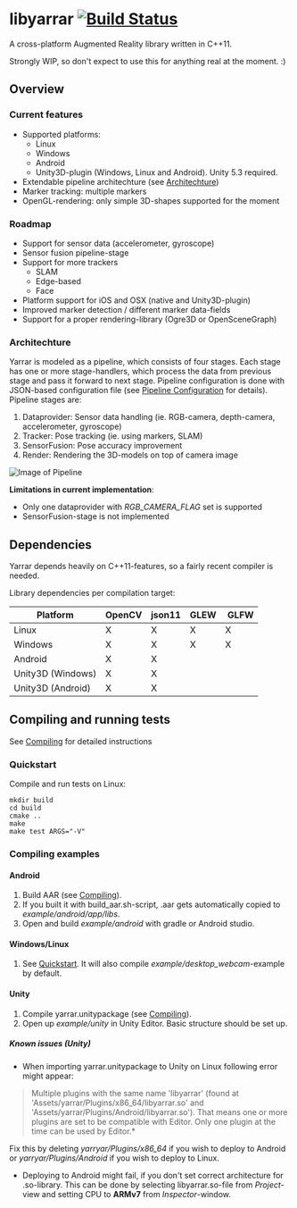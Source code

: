 # libyarrar [![Build Status](https://travis-ci.org/ndob/yarrar.svg?branch=master)](https://travis-ci.org/ndob/yarrar)

A cross-platform Augmented Reality library written in C++11. 

Strongly WIP, so don't expect to use this for anything real at the moment. :)

## Overview

### Current features
* Supported platforms:
   * Linux
   * Windows
   * Android
   * Unity3D-plugin (Windows, Linux and Android). Unity 5.3 required.
* Extendable pipeline architechture (see [Architechture](#architechture))
* Marker tracking: multiple markers
* OpenGL-rendering: only simple 3D-shapes supported for the moment

### Roadmap
* Support for sensor data (accelerometer, gyroscope)
* Sensor fusion pipeline-stage
* Support for more trackers
    * SLAM
    * Edge-based
    * Face
* Platform support for iOS and OSX (native and Unity3D-plugin)
* Improved marker detection / different marker data-fields
* Support for a proper rendering-library (Ogre3D or OpenSceneGraph)

### Architechture

Yarrar is modeled as a pipeline, which consists of four stages. Each stage has one or more stage-handlers, which process the data from previous stage and pass it forward to next stage. Pipeline configuration is done with JSON-based configuration file (see [Pipeline Configuration](doc/pipeline-configuration.md) for details). Pipeline stages are:

1. Dataprovider: Sensor data handling (ie. RGB-camera, depth-camera, accelerometer, gyroscope)
2. Tracker: Pose tracking (ie. using markers, SLAM)
3. SensorFusion: Pose accuracy improvement
4. Render: Rendering the 3D-models on top of camera image

![Image of Pipeline](http://yuml.me/diagram/scruffy/class/%5BDataprovider%5D-%3E%5BTracker%5D,%5BTracker%5D-%3E%5BSensorFusion%5D,%5BSensorFusion%5D-%3E%5BRender%5D)

**Limitations in current implementation**:
* Only one dataprovider with *RGB_CAMERA_FLAG* set is supported
* SensorFusion-stage is not implemented

## Dependencies
Yarrar depends heavily on C++11-features, so a fairly recent compiler is needed.

Library dependencies per compilation target:

| Platform          | OpenCV | json11 | GLEW | GLFW |
| --------          | ------ | ------ | ---- | ---- |
| Linux             | X      | X      | X    | X    |
| Windows           | X      | X      | X    | X    |
| Android           | X      | X      |      |      |
| Unity3D (Windows) | X      | X      |      |      |
| Unity3D (Android) | X      | X      |      |      |

## Compiling and running tests

See [Compiling](doc/compiling.md) for detailed instructions

### Quickstart

Compile and run tests on Linux:
```
mkdir build
cd build
cmake ..
make
make test ARGS="-V"
```

### Compiling examples

#### Android

1. Build AAR (see [Compiling](doc/compiling.md)). 
2. If you built it with build_aar.sh-script, .aar gets automatically copied to *example/android/app/libs*.
3. Open and build *example/android* with gradle or Android studio.

#### Windows/Linux

1. See [Quickstart](#quickstart). It will also compile *example/desktop_webcam*-example by default.

#### Unity

1. Compile yarrar.unitypackage (see [Compiling](doc/compiling.md)).
2. Open up *example/unity* in Unity Editor. Basic structure should be set up.

##### Known issues (Unity)
* When importing yarrar.unitypackage to Unity on Linux following error might appear:

> Multiple plugins with the same name 'libyarrar' (found at 'Assets/yarrar/Plugins/x86_64/libyarrar.so' and 
> 'Assets/yarrar/Plugins/Android/libyarrar.so'). That means one or more plugins are set to be compatible with Editor. Only one
> plugin at the time can be used by Editor.*

Fix this by deleting *yarryar/Plugins/x86_64* if you wish to deploy to Android or *yarryar/Plugins/Android* if you wish to deploy to Linux.

* Deploying to Android might fail, if you don't set correct architecture for .so-library. This can be done by selecting libyarrar.so-file from *Project*-view and setting CPU to **ARMv7** from *Inspector*-window.
